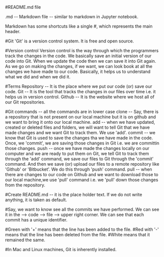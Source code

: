 #README.md file

.md -- Markdown file -- similar to markdown in Jupyter notebook.

Markdown has some shortcuts like a single #, which represents the main header.

#Git
'Git' is a version control system. It is free and open source. 

#Version control
Version control is the way through which the programmers track the changes in the code.
We basically save an initial version of our code into Git. When we update the code then we can save it into Git again. 
As we go on making the changes, if we want, we can look book at all the changes we have made to our code.
Basically, it helps us to understand what we did and when we did it.

#Terms
Repository -- It is the place where we put our code (or) save our code.
Git -- It is the tool that tracks the changes in our files over time i.e. it helps us in version control.
Github  -- It is the website where we host all of our Git repositories.

#Git commands -- all the commands are in lower case
clone -- Say, there is a repository that is not present on our local machine but it is on github and we want to bring it onto our local machine.
add -- when we have updated, created or deleted files and folders, we will want to tell Git that we have made changes and we want Git to track them. We use 'add'.
commit -- we know that Git is used to save the changes tha we have made in the code. Once, we 'commit', we are saving those changes in Git i.e. we are committin those changes.
push -- once we have made the changes locally on our computer and we are ready to put them on Git, we tell Git to track them through the 'add' command, we save our files to Git through the 'commit' command. 
And then we save (or) upload our files to a remote repository like 'Github' or 'Bitbucket'. We do this through 'push' command.
pull -- when there are changes to our code on Github and we want to download those to our local machine,we use 'pull' command i.e. we 'pull' down those changes from the repository.


#Create README.md -- it is the place holder text. If we do not write anything, it is taken as default.

#Say, we want to know see all the commits we have performed. We can see it in the --> code --> file --> upper right corner.
We can see that each commit has a unique identifier. 

#Green with '+' means that the line has been added to the file.
#Red with '-' means that the line has been deleted from the file.
#White means that it remained the same.

#In Mac and Linux machines, Git is inherently installed.

